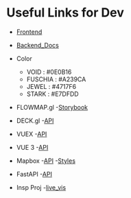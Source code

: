 # Useful Links for Dev

- [Frontend](http://localhost:3000)
- [Backend_Docs](http://localhost:8000/docs)

- Color
    - VOID : #0E0B16
    - FUSCHIA : #A239CA
    - JEWEL : #4717F6
    - STARK : #E7DFDD

- FLOWMAP.gl
    -[Storybook](https://teralytics.github.io/flowmap.gl/index.html?path=/story/basic--basic-as-layer)
- DECK.gl
    -[API](https://deck.gl/docs/api-reference/core/deck)
- VUEX
    -[API](https://vuex.vuejs.org/)
- VUE 3
    -[API](https://v3.vuejs.org/api/)
- Mapbox
    -[API](https://docs.mapbox.com/mapbox-gl-js/api/)
    -[Styles](https://docs.mapbox.com/api/maps/styles/)
- FastAPI
    -[API](https://fastapi.tiangolo.com/)


- Insp Proj
    -[live_vis](https://github.com/localeai/covid19-live-visualization)